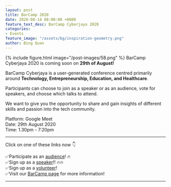 ```yaml
---
layout: post
title: BarCamp 2020
date: 2020-08-14 08:00:00 +0800
feature_text_desc: BarCamp Cyberjaya 2020
categories:
- Events
feature_image: "/assets/bg/inspiration-geometry.png"
author: Bing Quan 
---
```


{% include figure.html image="/post-images/58.png" %}
BarCamp Cyberjaya 2020 is coming soon on **29th of August!**

BarCamp Cyberjaya is a user-generated conference centred primarily around **Technology, Entrepreneurship, Education, and Healthcare**.

Participants can choose to join as a speaker or as an audience, vote for speakers, and choose which talks to attend.

We want to give you the opportunity to share and gain insights of different skills and passion into the tech community.

Platform: Google Meet
<br>
Date: 29th August 2020
<br>
Time: 1.30pm - 7:20pm

---

Click on one of these links now 👇 

✅Participate as an <a href="https://forms.gle/jSJuC5MqxcJFUBEV6" target="_blank">audience</a>! 🔥 
<br>
✅Sign up as a <a href="https://forms.gle/QZ1aBXaa58UaabtC9" target="_blank">speaker</a>!! 🔥🔥
<br>
✅Sign up as a <a href="https://forms.gle/FPWBztSvsD6PqQNA7" target="_blank"> volunteer</a>! 
<br>
✅Visit our <a href="https://barcampcyberjaya.org/" target="_blank">BarCamp page</a> for more information! 

---